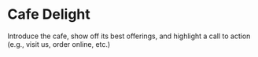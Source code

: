 # Cafe Delight
 Introduce the cafe, show off its best offerings, and highlight a call to action (e.g., visit us, order online, etc.)
